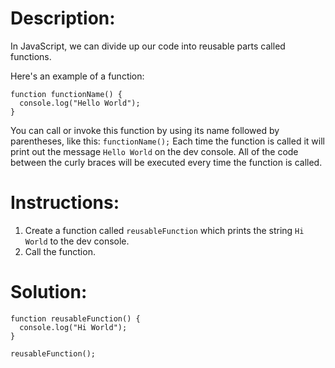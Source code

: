 # Description:

In JavaScript, we can divide up our code into reusable parts called functions.

Here's an example of a function:

```Js
function functionName() {
  console.log("Hello World");
}
```

You can call or invoke this function by using its name followed by parentheses, like this: `functionName();` Each time the function is called it will print out the message `Hello World` on the dev console. All of the code between the curly braces will be executed every time the function is called.

# Instructions:

1. Create a function called `reusableFunction` which prints the string `Hi World` to the dev console.
2. Call the function.

# Solution:

```Js
function reusableFunction() {
  console.log("Hi World");
}

reusableFunction();
```
